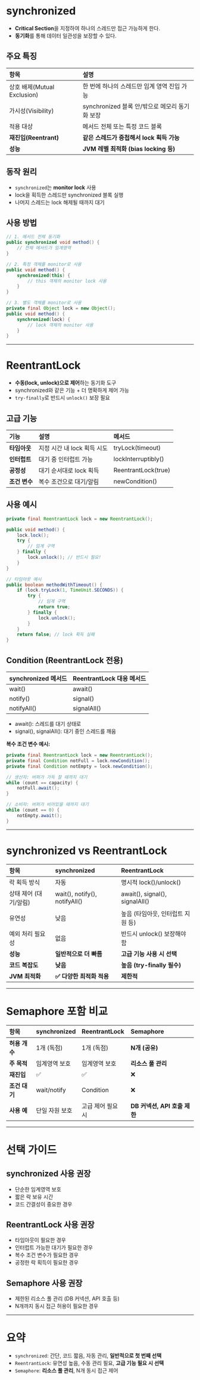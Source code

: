 # synchronized
- **Critical Section**을 지정하여 하나의 스레드만 접근 가능하게 한다.
- **동기화**를 통해 데이터 일관성을 보장할 수 있다.

## 주요 특징
| 항목 | 설명 |
|:-----|:-----|
| 상호 배제(Mutual Exclusion) | 한 번에 하나의 스레드만 임계 영역 진입 가능 |
| 가시성(Visibility) | synchronized 블록 안/밖으로 메모리 동기화 보장 |
| 적용 대상 | 메서드 전체 또는 특정 코드 블록 |
| **재진입(Reentrant)** | **같은 스레드가 중첩해서 lock 획득 가능** |
| **성능** | **JVM 레벨 최적화 (bias locking 등)** |

## 동작 원리

- `synchronized`는 **monitor lock** 사용
- lock을 획득한 스레드만 synchronized 블록 실행
- 나머지 스레드는 lock 해제될 때까지 대기

## 사용 방법
```java
// 1. 메서드 전체 동기화
public synchronized void method() {
    // 전체 메서드가 임계영역
}

// 2. 특정 객체를 monitor로 사용
public void method() {
    synchronized(this) {
        // this 객체의 monitor lock 사용
    }
}

// 3. 별도 객체를 monitor로 사용
private final Object lock = new Object();
public void method() {
    synchronized(lock) {
        // lock 객체의 monitor 사용
    }
}
```

---

# ReentrantLock

- **수동(lock, unlock)으로 제어**하는 동기화 도구
- synchronized와 같은 기능 + 더 명확하게 제어 가능
- `try-finally`로 반드시 `unlock()` 보장 필요

## 고급 기능
| 기능 | 설명 | 메서드 |
|:-----|:-----|:-------|
| **타임아웃** | 지정 시간 내 lock 획득 시도 | tryLock(timeout) |
| **인터럽트** | 대기 중 인터럽트 가능 | lockInterruptibly() |
| **공정성** | 대기 순서대로 lock 획득 | ReentrantLock(true) |
| **조건 변수** | 복수 조건으로 대기/알림 | newCondition() |

## 사용 예시
```java
private final ReentrantLock lock = new ReentrantLock();

public void method() {
    lock.lock();
    try {
        // 임계 구역
    } finally {
        lock.unlock(); // 반드시 필요!
    }
}

// 타임아웃 예시
public boolean methodWithTimeout() {
    if (lock.tryLock(1, TimeUnit.SECONDS)) {
        try {
            // 임계 구역
            return true;
        } finally {
            lock.unlock();
        }
    }
    return false; // lock 획득 실패
}
```

## Condition (ReentrantLock 전용)

| synchronized 메서드 | ReentrantLock 대응 메서드 |
|:--------------------|:---------------------------|
| wait() | await() |
| notify() | signal() |
| notifyAll() | signalAll() |

- await(): 스레드를 대기 상태로
- signal(), signalAll(): 대기 중인 스레드를 깨움

**복수 조건 변수 예시:**
```java
private final ReentrantLock lock = new ReentrantLock();
private final Condition notFull = lock.newCondition();
private final Condition notEmpty = lock.newCondition();

// 생산자: 버퍼가 가득 찰 때까지 대기
while (count == capacity) {
    notFull.await();
}

// 소비자: 버퍼가 비어있을 때까지 대기  
while (count == 0) {
    notEmpty.await();
}
```

---

# synchronized vs ReentrantLock

| 항목 | synchronized | ReentrantLock |
|:-----|:--------------|:--------------|
| 락 획득 방식 | 자동 | 명시적 lock()/unlock() |
| 상태 제어 (대기/알림) | wait(), notify(), notifyAll() | await(), signal(), signalAll() |
| 유연성 | 낮음 | 높음 (타임아웃, 인터럽트 지원 등) |
| 예외 처리 필요성 | 없음 | 반드시 unlock() 보장해야 함 |
| **성능** | **일반적으로 더 빠름** | **고급 기능 사용 시 선택** |
| **코드 복잡도** | **낮음** | **높음 (try-finally 필수)** |
| **JVM 최적화** | **✅ 다양한 최적화 적용** | **제한적** |

---

# Semaphore 포함 비교

| 항목 | synchronized | ReentrantLock | Semaphore |
|:-----|:--------------|:--------------|:----------|
| **허용 개수** | 1개 (독점) | 1개 (독점) | **N개 (공유)** |
| **주 목적** | 임계영역 보호 | 임계영역 보호 | **리소스 풀 관리** |
| **재진입** | ✅ | ✅ | ❌ |
| **조건 대기** | wait/notify | Condition | ❌ |
| **사용 예** | 단일 자원 보호 | 고급 제어 필요 시 | **DB 커넥션, API 호출 제한** |

---

# 선택 가이드

## synchronized 사용 권장
- 단순한 임계영역 보호
- 짧은 락 보유 시간
- 코드 간결성이 중요한 경우

## ReentrantLock 사용 권장  
- 타임아웃이 필요한 경우
- 인터럽트 가능한 대기가 필요한 경우
- 복수 조건 변수가 필요한 경우
- 공정한 락 획득이 필요한 경우

## Semaphore 사용 권장
- 제한된 리소스 풀 관리 (DB 커넥션, API 호출 등)
- N개까지 동시 접근 허용이 필요한 경우

---

# 요약

- `synchronized`: 간단, 코드 짧음, 자동 관리, **일반적으로 첫 번째 선택**
- `ReentrantLock`: 유연성 높음, 수동 관리 필요, **고급 기능 필요 시 선택**
- `Semaphore`: **리소스 풀 관리**, N개 동시 접근 제어
